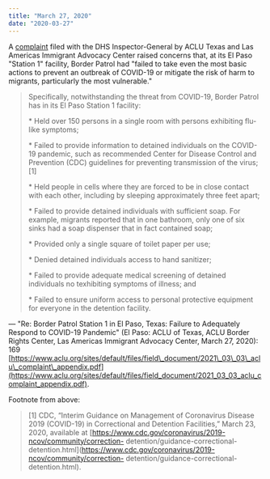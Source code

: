 ```yaml
---
title: "March 27, 2020"
date: "2020-03-27"
---
```


A [complaint](https://www.aclu.org/sites/default/files/field_document/2021_03_03_aclu_complaint_appendix.pdf) filed with the DHS Inspector-General by ACLU Texas and Las Americas Immigrant Advocacy Center raised concerns that, at its El Paso "Station 1" facility, Border Patrol had "failed to take even the most basic actions to prevent an outbreak of COVID-19 or mitigate the risk of harm to migrants, particularly the most vulnerable."

> Specifically, notwithstanding the threat from COVID-19, Border Patrol has in its El Paso Station 1 facility:
> 
> \* Held over 150 persons in a single room with persons exhibiting flu-like symptoms;
> 
> \* Failed to provide information to detained individuals on the COVID-19 pandemic, such as recommended Center for Disease Control and Prevention (CDC) guidelines for preventing transmission of the virus; \[1\]
> 
> \* Held people in cells where they are forced to be in close contact with each other, including by sleeping approximately three feet apart;
> 
> \* Failed to provide detained individuals with sufficient soap. For example, migrants reported that in one bathroom, only one of six sinks had a soap dispenser that in fact contained soap;
> 
> \* Provided only a single square of toilet paper per use;
> 
> \* Denied detained individuals access to hand sanitizer;
> 
> \* Failed to provide adequate medical screening of detained individuals no texhibiting symptoms of illness; and
> 
> \* Failed to ensure uniform access to personal protective equipment for everyone in the detention facility.

— "Re: Border Patrol Station 1 in El Paso, Texas: Failure to Adequately Respond to COVID-19 Pandemic" (El Paso: ACLU of Texas, ACLU Border Rights Center, Las Americas Immigrant Advocacy Center, March 27, 2020): 169 [https://www.aclu.org/sites/default/files/field\_document/2021\_03\_03\_aclu\_complaint\_appendix.pdf](https://www.aclu.org/sites/default/files/field_document/2021_03_03_aclu_complaint_appendix.pdf).

Footnote from above:

> \[1\] CDC, “Interim Guidance on Management of Coronavirus Disease 2019 (COVID-19) in Correctional and Detention Facilities,” March 23, 2020, available at [https://www.cdc.gov/coronavirus/2019-ncov/community/correction- detention/guidance-correctional-detention.html](https://www.cdc.gov/coronavirus/2019-ncov/community/correction- detention/guidance-correctional-detention.html).

